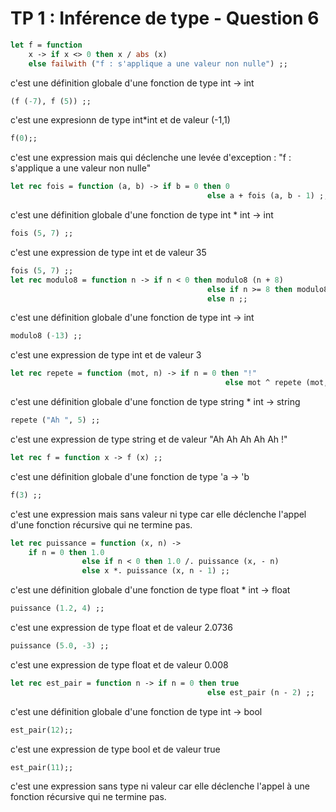 TP 1 : Inférence de type - Question 6
==================

```OCaml
let f = function
	x -> if x <> 0 then x / abs (x)
	else failwith ("f : s'applique a une valeur non nulle") ;;
```
c'est une définition globale d'une fonction de type int -> int

```OCaml
(f (-7), f (5)) ;;
```
c'est une expresionn de type int*int et de valeur (-1,1)

```OCaml
f(0);;
```
c'est une expression mais qui déclenche une levée d'exception : "f : s'applique a une valeur non nulle"

```OCaml
let rec fois = function (a, b) -> if b = 0 then 0
											else a + fois (a, b - 1) ;;
```
c'est une définition globale d'une fonction de type int * int -> int

```OCaml
fois (5, 7) ;;
```
c'est une expression de type int et de valeur 35

```OCaml
fois (5, 7) ;;
let rec modulo8 = function n -> if n < 0 then modulo8 (n + 8)
											else if n >= 8 then modulo8 (n - 8)
											else n ;;
```
c'est une définition globale d'une fonction de type int -> int

```OCaml
modulo8 (-13) ;;
```
c'est une expression de type int et de valeur 3

```OCaml
let rec repete = function (mot, n) -> if n = 0 then "!"
												else mot ^ repete (mot, n - 1) ;;
```
c'est une définition globale d'une fonction de type string * int -> string

```OCaml
repete ("Ah ", 5) ;;
```
c'est une expression de type string et de valeur "Ah Ah Ah Ah Ah !"

```OCaml
let rec f = function x -> f (x) ;;
```
c'est une définition globale d'une fonction de type 'a -> 'b

```OCaml
f(3) ;;
```
c'est une expression mais sans valeur ni type car elle déclenche l'appel d'une fonction récursive qui ne termine pas.

```OCaml
let rec puissance = function (x, n) ->
	if n = 0 then 1.0
				else if n < 0 then 1.0 /. puissance (x, - n)
				else x *. puissance (x, n - 1) ;;
```
c'est une définition globale d'une fonction de type float * int -> float

```OCaml
puissance (1.2, 4) ;;
```
c'est une expression de type float et de valeur 2.0736

```OCaml
puissance (5.0, -3) ;;
```
c'est une expression de type float et de valeur 0.008

```OCaml
let rec est_pair = function n -> if n = 0 then true
											else est_pair (n - 2) ;;
```
c'est une définition globale d'une fonction de type int -> bool

```OCaml
est_pair(12);;
```
c'est une expression de type bool et de valeur true

```OCaml
est_pair(11);;
```
c'est une expression sans type ni valeur car elle déclenche l'appel à une fonction récursive qui ne termine pas.
